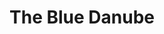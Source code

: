 ---
category: river
title: The Blue Danube
class: the-blue-danube
cruiseline: Riviera Travel – MS Thomas Hardy
special-info: Brand New 5* all suite ship + Excursions
price: 999
nights: 7
cruise-url: http://www.planetcruise.co.uk/riviera-travel-cruises/ms-thomas-hardy/02-April-2017/114252?referrersiteid=970
---